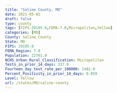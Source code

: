 ```yaml
---
title: "Saline County, MO"
date: 2021-05-02
draft: false
type: county
tags: [FIPS:29195.0,FEMA:7.0,Micropolitan,Yellow]
categories: [MO]
County: Saline County
State: MO
FIPS: 29195.0
FEMA_Region: 7.0
Population: 22761.0
NCHS_Urban_Rural_Classification: Micropolitan
Tests_in_prior_14_days: 337.0
Fourteen_day_test_rate_per_100000: 1481.0
Percent_Positivity_in_prior_14_days: 0.059
Level: Yellow
url: /states/MO/saline-county
---
```




